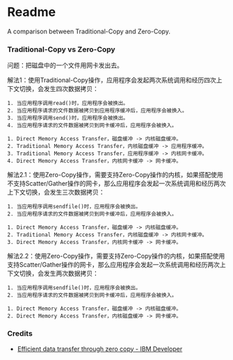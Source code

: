 # Readme
A comparison between Traditional-Copy and Zero-Copy.

### Traditional-Copy vs Zero-Copy

问题：把磁盘中的一个文件用网卡发出去。

解法1：使用Traditional-Copy操作，应用程序会发起两次系统调用和经历四次上下文切换，会发生四次数据拷贝：

```
1. 当应用程序调用read()时，应用程序会被换出。
2. 当应用程序请求的文件数据被拷贝到应用程序缓冲后，应用程序会被换入。
3. 当应用程序调用send()时，应用程序会被换出。
4. 当应用程序请求的文件数据被拷贝到网卡缓冲后，应用程序会被换入。
```

```
1. Direct Memory Access Transfer，磁盘缓冲 -> 内核磁盘缓冲。
2. Traditional Memory Access Transfer，内核磁盘缓冲 -> 应用程序缓冲。
3. Traditional Memory Access Transfer，应用程序缓冲 -> 内核网卡缓冲。
4. Direct Memory Access Transfer，内核网卡缓冲 -> 网卡缓冲。
```

解法2.1：使用Zero-Copy操作，需要支持Zero-Copy操作的内核，如果搭配使用不支持Scatter/Gather操作的网卡，那么应用程序会发起一次系统调用和经历两次上下文切换，会发生三次数据拷贝：

```
1. 当应用程序调用sendfile()时，应用程序会被换出。
2. 当应用程序请求的文件数据被拷贝到网卡缓冲后，应用程序会被换入。
```

```
1. Direct Memory Access Transfer，磁盘缓冲 -> 内核磁盘缓冲。
2. Traditional Memory Access Transfer，内核磁盘缓冲 -> 内核网卡缓冲。
3. Direct Memory Access Transfer，内核网卡缓冲 -> 网卡缓冲。
```

解法2.2：使用Zero-Copy操作，需要支持Zero-Copy操作的内核，如果搭配使用支持Scatter/Gather操作的网卡，那么应用程序会发起一次系统调用和经历两次上下文切换，会发生两次数据拷贝：

```
1. 当应用程序调用sendfile()时，应用程序会被换出。
2. 当应用程序请求的文件数据被拷贝到网卡缓冲后，应用程序会被换入。
```

```
1. Direct Memory Access Transfer，磁盘缓冲 -> 内核磁盘缓冲。
2. Direct Memory Access Transfer，内核磁盘缓冲 -> 网卡缓冲。
```

### Credits
- [Efficient data transfer through zero copy - IBM Developer](https://developer.ibm.com/articles/j-zerocopy)
